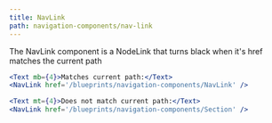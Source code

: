 ```yaml
---
title: NavLink
path: navigation-components/nav-link
---
```


The NavLink component is a NodeLink that turns black when it's href matches the current path


```.jsx
<Text mb={4}>Matches current path:</Text>
<NavLink href='/blueprints/navigation-components/NavLink' />

<Text mt={4}>Does not match current path:</Text>
<NavLink href='/blueprints/navigation-components/Section' />
```
